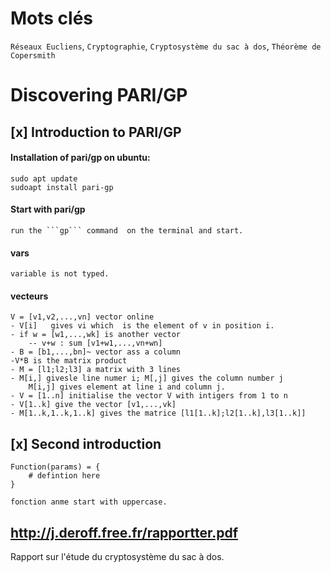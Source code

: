 # Mots clés
`Réseaux Eucliens`, `Cryptographie`, `Cryptosystème du sac à dos`, `Théorème de Copersmith`

# Discovering PARI/GP

## [x] Introduction to PARI/GP
#### Installation of pari/gp on ubuntu: 
    sudo apt update
    sudoapt install pari-gp
#### Start with pari/gp
    run the ```gp``` command  on the terminal and start.
#### vars
    variable is not typed.
#### vecteurs
    V = [v1,v2,...,vn] vector online
    - V[i]   gives vi which  is the element of v in position i.
    - if w = [w1,...,wk] is another vector
        -- v+w : sum [v1+w1,...,vn+wn] 
    - B = [b1,...,bn]~ vector ass a column
    -V*B is the matrix product
    - M = [l1;l2;l3] a matrix with 3 lines
    - M[i,] givesle line numer i; M[,j] gives the column number j
        M[i,j] gives element at line i and column j.
    - V = [1..n] initialise the vector V with intigers from 1 to n
    - V[1..k] give the vector [v1,...,vk]
    - M[1..k,1..k,1..k] gives the matrice [l1[1..k];l2[1..k],l3[1..k]]
## [x] Second introduction 
    Function(params) = {
        # defintion here
    }

    fonction anme start with uppercase.

## http://j.deroff.free.fr/rapportter.pdf

Rapport sur l'étude du cryptosystème  du sac à dos.
